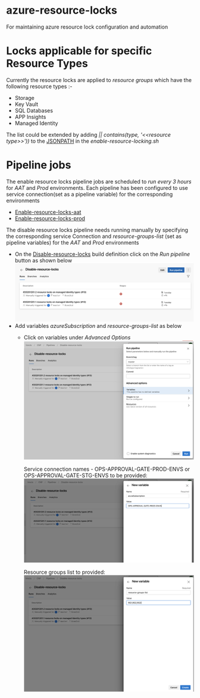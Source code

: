 # azure-resource-locks
For maintaining azure resource lock configuration and automation

# Locks applicable for specific Resource Types
Currently the resource locks are applied to *resource groups* which have the following resource types :- 
* Storage
* Key Vault
* SQL Databases
* APP Insights
* Managed Identity

The list could be extended by adding *|| contains(type, '<<*resource type*>>'))* to the [JSONPATH](https://github.com/hmcts/azure-resource-locks/blob/056dc8882431966269951abbef2f5dd9fd727e5e/scripts/enable-resource-locking.sh#L4) in the *enable-resource-locking.sh*

# Pipeline jobs
The enable resource locks pipeline jobs are scheduled to *run every 3 hours* for *AAT* and *Prod* environments. Each pipeline has been configured to use service connection(set as a pipeline variable) for the corresponding environments
* [Enable-resource-locks-aat](https://dev.azure.com/hmcts/CNP/_build?definitionId=421)
* [Enable-resource-locks-prod](https://dev.azure.com/hmcts/CNP/_build?definitionId=422)


The disable resource locks pipeline needs running manually by  specifying the corresponding service Connection and *resource-groups-list* (set as pipeline variables) for the *AAT* and *Prod* environments
* On the [Disable-resource-locks](https://dev.azure.com/hmcts/CNP/_build?definitionId=423) build definition click on the *Run pipeline* button as shown below
![Alt text](/img/Run_pipeline.png?raw=true "Run Pipeline")
* Add variables *azureSubscription* and *resource-groups-list* as below
  * Click on variables under *Advanced Options*
    ![Alt text](/img/Add_variables.png?raw=true "Add Variables")
     
    Service connection names - OPS-APPROVAL-GATE-PROD-ENVS or OPS-APPROVAL-GATE-STG-ENVS to be provided:
    ![Alt text](/img/azureSubscription_variable.png?raw=true "Azure subscription")

    Resource groups list to provided:
    ![Alt text](/img/resource-groups-list.png?raw=true "Resource groups list")
